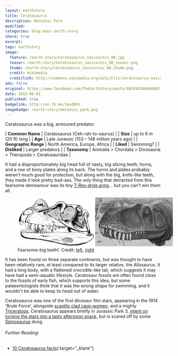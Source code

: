 ```yaml
---
layout: earthstory
title: Ceratosaurus
description: Mesozoic Park
modified:
categories: blog main earth-story
share: true
excerpt:
tags: earthstory
image:
  feature: /earth-story/Ceratosaurus_nasicornis_DB.jpg
  teaser: /earth-story/Ceratosaurus_nasicornis_DB_teaser.png
  thumb: /earth-story/Ceratosaurus_nasicornis_DB_thumb.png
  credit: Wikimedia
  creditlink: http://commons.wikimedia.org/wiki/File:Ceratosaurus_nasicornis_DB.jpg
ads: false
original: https://www.facebook.com/TheEarthStory/posts/882616288466083
date: 2015-06-01
published: true
badgelink: http://on.fb.me/1AsdbPx
imagebadge: /earth-story/mesozoic_park.png
---
```


Ceratosaurus was a big, armoured predator.

| **Common Name**      | Ceratosaurus (Ceh-rah-to-saurus)                      |
| **Size**             | up to 6 m (20 ft) long               |
| **Age**              | Late Jurassic (153 – 148 million years ago) |
| **Geographic Range** | North America, Europe, Africa                          |
| **Liked**            | Swimming?                                  |
| **Disliked**         | Larger predators                                       |
| **Taxonomy**         | Animalia > Chordata > Dinosauria > Theropoda > Ceratosauridae |

It had a disproportionately big head full of nasty, big slicing teeth, horns, and a row of bony plates along its back. The horns and plates probably weren't much good for protection, but along with the big, knife-like teeth, they made it look pretty bad-ass. The only thing that detracted from this fearsome demeanour was its tiny [T-Rex-style arms](http://goo.gl/A9dFt)... but you can't win them all.

<figure style="width: 100%">
  <img src="/images/earth-story/ceratosaurus_scull.jpg" width="50%"><img src="/images/earth-story/Ceratosaurus_face.JPG" width="50%">
  <figcaption>Fearsome-big teeth!. Credit: <a href="http://commons.wikimedia.org/wiki/File:PSM_V34_D487_Skull_of_ceratosaurus.jpg" target="_blank">left</a>, <a href="http://en.wikipedia.org/wiki/File:Ceratosaurus_juvenile_face.JPG" target="_blank">right</a></figcaption>
</figure>

It has been found on three separate continents, but was thought to have been relatively rare, at least compared to its larger relative, the Allosaurus. It had a long body, with a flattened crocodile-like tail, which suggests it may have had a semi-aquatic lifestyle. Ceratosaur fossils are often found close to the fossils of early fish, which supports this idea, but some palaeontologists think that it was the wrong shape for swimming, and it wouldn't be able to keep its head out of water.

Ceratosaurus was one of the first dinosaur film stars, appearing in the 1914 'Brute Force', alongside [scantily clad cave-women](https://goo.gl/Vea50R), and a mighty [Triceratops](https://goo.gl/4VI57x). Ceratosaurus appears briefly in Jurassic Park 3, [intent on turning the stars into a tasty afternoon snack](https://goo.gl/QA4jmA), but is scared off by some [Spinosaurus](https://goo.gl/9RTLFy) dung.

###### Further Reading:
* [10 Ceratosaurus facts](http://mentalfloss.com/article/61662/10-bumpy-facts-about-ceratosaurus){:target="_blank"}
